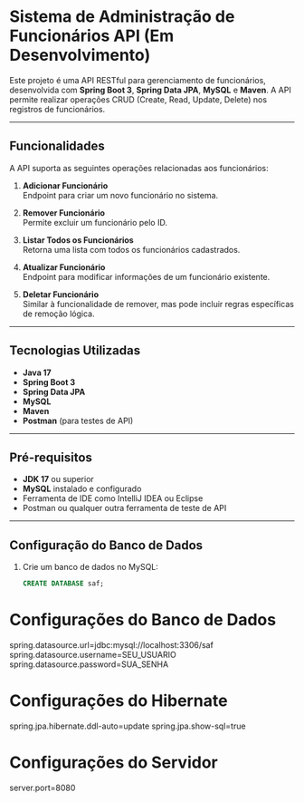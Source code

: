 # Sistema de Administração de Funcionários API (Em Desenvolvimento)

Este projeto é uma API RESTful para gerenciamento de funcionários, desenvolvida com **Spring Boot 3**, **Spring Data JPA**, **MySQL** e **Maven**. A API permite realizar operações CRUD (Create, Read, Update, Delete) nos registros de funcionários.

---

## Funcionalidades

A API suporta as seguintes operações relacionadas aos funcionários:

1. **Adicionar Funcionário**  
   Endpoint para criar um novo funcionário no sistema.

2. **Remover Funcionário**  
   Permite excluir um funcionário pelo ID.

3. **Listar Todos os Funcionários**  
   Retorna uma lista com todos os funcionários cadastrados.

4. **Atualizar Funcionário**  
   Endpoint para modificar informações de um funcionário existente.

5. **Deletar Funcionário**  
   Similar à funcionalidade de remover, mas pode incluir regras específicas de remoção lógica.

---

## Tecnologias Utilizadas

- **Java 17**  
- **Spring Boot 3**  
- **Spring Data JPA**  
- **MySQL**  
- **Maven**  
- **Postman** (para testes de API)  

---

## Pré-requisitos

- **JDK 17** ou superior  
- **MySQL** instalado e configurado  
- Ferramenta de IDE como IntelliJ IDEA ou Eclipse  
- Postman ou qualquer outra ferramenta de teste de API  

---

## Configuração do Banco de Dados

1. Crie um banco de dados no MySQL:  
   ```sql
   CREATE DATABASE saf;
   
# Configurações do Banco de Dados
spring.datasource.url=jdbc:mysql://localhost:3306/saf
spring.datasource.username=SEU_USUARIO
spring.datasource.password=SUA_SENHA

# Configurações do Hibernate
spring.jpa.hibernate.ddl-auto=update
spring.jpa.show-sql=true

# Configurações do Servidor
server.port=8080
